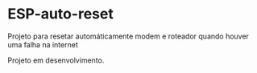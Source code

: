 # ESP-auto-reset

Projeto para resetar automáticamente modem e roteador quando houver uma falha na internet

Projeto em desenvolvimento. 